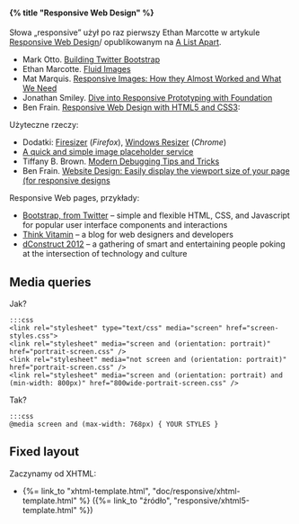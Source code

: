 #### {% title "Responsive Web Design" %}

Słowa „responsive” użył po raz pierwszy Ethan Marcotte w artykule
[Responsive Web Design](http://www.alistapart.com/articles/responsive-web-design)/
opublikowanym na [A List Apart](http://www.alistapart.com/).

* Mark Otto.
  [Building Twitter Bootstrap](http://www.alistapart.com/articles/building-twitter-bootstrap/)
* Ethan Marcotte.
  [Fluid Images](http://www.alistapart.com/articles/fluid-images/)
* Mat Marquis.
  [Responsive Images: How they Almost Worked and What We Need](http://www.alistapart.com/articles/responsive-images-how-they-almost-worked-and-what-we-need/)
* Jonathan Smiley.
  [Dive into Responsive Prototyping with Foundation](http://www.alistapart.com/articles/dive-into-responsive-prototyping-with-foundation/)
* Ben Frain.
  [Responsive Web Design with HTML5 and CSS3](http://www.packtpub.com/responsive-web-design-with-html-5-and-css3/book):

Użyteczne rzeczy:

* Dodatki:
  [Firesizer](https://addons.mozilla.org/en-US/firefox/addon/firesizer/) (*Firefox*),
  [Windows Resizer](https://chrome.google.com/webstore/detail/kkelicaakdanhinjdeammmilcgefonfh) (*Chrome*)
* [A quick and simple image placeholder service](http://placehold.it)
* Tiffany B. Brown.
  [Modern Debugging Tips and Tricks](http://www.alistapart.com/articles/modern-debugging-tips-and-tricks/)
* Ben Frain.
  [Website Design: Easily display the viewport size of your page (for responsive designs](http://benfrain.com/easily-display-the-viewport-size-of-your-page-for-responsive-designs/)

Responsive Web pages, przykłady:

* [Bootstrap, from Twitter](http://twitter.github.com/bootstrap/) –
  simple and flexible HTML, CSS, and Javascript for popular user interface components and interactions
* [Think Vitamin](http://thinkvitamin.com/) –
  a blog for web designers and developers
* [dConstruct 2012](http://2012.dconstruct.org/) –
  a gathering of smart and entertaining people poking at the intersection of technology and culture


## Media queries

Jak?

    :::css
    <link rel="stylesheet" type="text/css" media="screen" href="screen-styles.css">
    <link rel="stylesheet" media="screen and (orientation: portrait)" href="portrait-screen.css" />
    <link rel="stylesheet" media="not screen and (orientation: portrait)" href="portrait-screen.css" />
    <link rel="stylesheet" media="screen and (orientation: portrait) and (min-width: 800px)" href="800wide-portrait-screen.css" />

Tak?

    :::css
    @media screen and (max-width: 768px) { YOUR STYLES }


## Fixed layout

Zaczynamy od XHTML:

* {%= link_to "xhtml-template.html", "doc/responsive/xhtml-template.html" %}
  ({%= link_to "źródło", "responsive/xhtml5-template.html" %})





<!--

Media queries:

    :::css
body {
background-color: grey;
}
@media screen and (max-width:
body {
background-color: red;
}
}
@media screen and (max-width:
body {
background-color: orange;
}
}
@media screen and (max-width:
body {
background-color: yellow;
}
}
@media screen and (max-width:
body {
background-color: green;
}
}

    :::css
a {
display: block;
height: 40px;
float: left;
font-size: 1.2em;
padding-right: 0.8em;
background: url(images/headerRight.png) no-repeat scroll top right;
}
a span {
background: url(images/headerLeft.png) no-repeat;
display: block;
line-height: 40px;
padding-left: 0.8em;
}
a {
float: left;
height: 40px;
line-height: 40px;
padding-left: 0.8em;
padding-right: 0.8em;
border-top-left-radius: 8px;
border-top-right-radius: 8px;
background-image: url(images/headerTiny.png);
background-repeat: repeat-x;
}


<header>
<nav>
<ul id="nav-list">
<li><a href="#" title="Home">Home</a></li>
<li><a href="#" title="About">About</a></li>
</ul>
</nav>
</header>

-->
